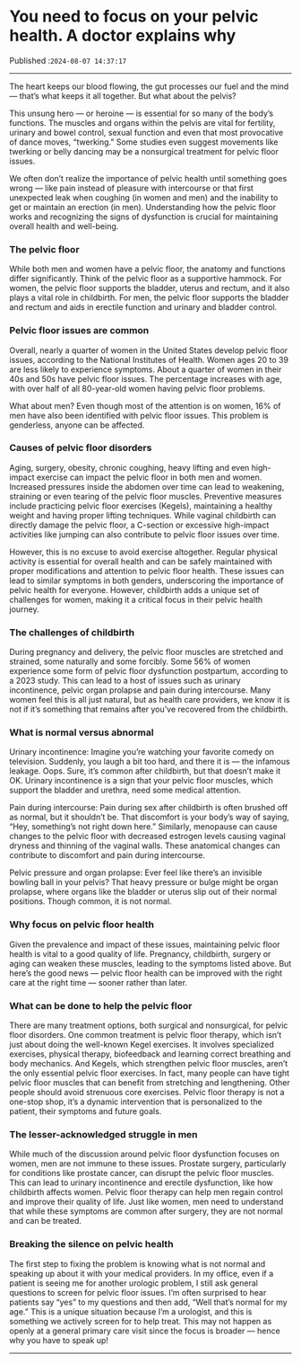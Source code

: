 # You need to focus on your pelvic health. A doctor explains why

Published :`2024-08-07 14:37:17`

---

The heart keeps our blood flowing, the gut processes our fuel and the mind — that’s what keeps it all together. But what about the pelvis?

This unsung hero — or heroine — is essential for so many of the body’s functions. The muscles and organs within the pelvis are vital for fertility, urinary and bowel control, sexual function and even that most provocative of dance moves, “twerking.” Some studies even suggest movements like twerking or belly dancing may be a nonsurgical treatment for pelvic floor issues.

We often don’t realize the importance of pelvic health until something goes wrong — like pain instead of pleasure with intercourse or that first unexpected leak when coughing (in women and men) and the inability to get or maintain an erection (in men). Understanding how the pelvic floor works and recognizing the signs of dysfunction is crucial for maintaining overall health and well-being.

### The pelvic floor

While both men and women have a pelvic floor, the anatomy and functions differ significantly. Think of the pelvic floor as a supportive hammock. For women, the pelvic floor supports the bladder, uterus and rectum, and it also plays a vital role in childbirth. For men, the pelvic floor supports the bladder and rectum and aids in erectile function and urinary and bladder control.

### Pelvic floor issues are common

Overall, nearly a quarter of women in the United States develop pelvic floor issues, according to the National Institutes of Health. Women ages 20 to 39 are less likely to experience symptoms. About a quarter of women in their 40s and 50s have pelvic floor issues. The percentage increases with age, with over half of all 80-year-old women having pelvic floor problems.

What about men? Even though most of the attention is on women, 16% of men have also been identified with pelvic floor issues. This problem is genderless, anyone can be affected.

### Causes of pelvic floor disorders

Aging, surgery, obesity, chronic coughing, heavy lifting and even high-impact exercise can impact the pelvic floor in both men and women. Increased pressures inside the abdomen over time can lead to weakening, straining or even tearing of the pelvic floor muscles. Preventive measures include practicing pelvic floor exercises (Kegels), maintaining a healthy weight and having proper lifting techniques. While vaginal childbirth can directly damage the pelvic floor, a C-section or excessive high-impact activities like jumping can also contribute to pelvic floor issues over time.

However, this is no excuse to avoid exercise altogether. Regular physical activity is essential for overall health and can be safely maintained with proper modifications and attention to pelvic floor health. These issues can lead to similar symptoms in both genders, underscoring the importance of pelvic health for everyone. However, childbirth adds a unique set of challenges for women, making it a critical focus in their pelvic health journey.

### The challenges of childbirth

During pregnancy and delivery, the pelvic floor muscles are stretched and strained, some naturally and some forcibly. Some 56% of women experience some form of pelvic floor dysfunction postpartum, according to a 2023 study. This can lead to a host of issues such as urinary incontinence, pelvic organ prolapse and pain during intercourse. Many women feel this is all just natural, but as health care providers, we know it is not if it’s something that remains after you’ve recovered from the childbirth.

### What is normal versus abnormal

Urinary incontinence: Imagine you’re watching your favorite comedy on television. Suddenly, you laugh a bit too hard, and there it is — the infamous leakage. Oops. Sure, it’s common after childbirth, but that doesn’t make it OK. Urinary incontinence is a sign that your pelvic floor muscles, which support the bladder and urethra, need some medical attention.

Pain during intercourse: Pain during sex after childbirth is often brushed off as normal, but it shouldn’t be. That discomfort is your body’s way of saying, “Hey, something’s not right down here.” Similarly, menopause can cause changes to the pelvic floor with decreased estrogen levels causing vaginal dryness and thinning of the vaginal walls. These anatomical changes can contribute to discomfort and pain during intercourse.

Pelvic pressure and organ prolapse: Ever feel like there’s an invisible bowling ball in your pelvis? That heavy pressure or bulge might be organ prolapse, where organs like the bladder or uterus slip out of their normal positions. Though common, it is not normal.

### Why focus on pelvic floor health

Given the prevalence and impact of these issues, maintaining pelvic floor health is vital to a good quality of life. Pregnancy, childbirth, surgery or aging can weaken these muscles, leading to the symptoms listed above. But here’s the good news — pelvic floor health can be improved with the right care at the right time — sooner rather than later.

### What can be done to help the pelvic floor

There are many treatment options, both surgical and nonsurgical, for pelvic floor disorders. One common treatment is pelvic floor therapy, which isn’t just about doing the well-known Kegel exercises. It involves specialized exercises, physical therapy, biofeedback and learning correct breathing and body mechanics. And Kegels, which strengthen pelvic floor muscles, aren’t the only essential pelvic floor exercises. In fact, many people can have tight pelvic floor muscles that can benefit from stretching and lengthening. Other people should avoid strenuous core exercises. Pelvic floor therapy is not a one-stop shop, it’s a dynamic intervention that is personalized to the patient, their symptoms and future goals.

### The lesser-acknowledged struggle in men

While much of the discussion around pelvic floor dysfunction focuses on women, men are not immune to these issues. Prostate surgery, particularly for conditions like prostate cancer, can disrupt the pelvic floor muscles. This can lead to urinary incontinence and erectile dysfunction, like how childbirth affects women. Pelvic floor therapy can help men regain control and improve their quality of life. Just like women, men need to understand that while these symptoms are common after surgery, they are not normal and can be treated.

### Breaking the silence on pelvic health

The first step to fixing the problem is knowing what is not normal and speaking up about it with your medical providers. In my office, even if a patient is seeing me for another urologic problem, I still ask general questions to screen for pelvic floor issues. I’m often surprised to hear patients say “yes” to my questions and then add, “Well that’s normal for my age.” This is a unique situation because I’m a urologist, and this is something we actively screen for to help treat. This may not happen as openly at a general primary care visit since the focus is broader — hence why you have to speak up!

---

